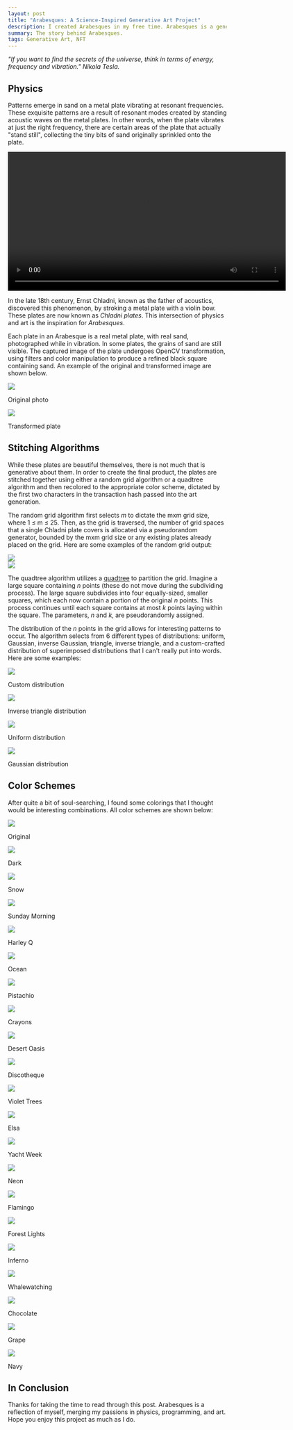 ```yaml
---
layout: post
title: "Arabesques: A Science-Inspired Generative Art Project"
description: I created Arabesques in my free time. Arabesques is a generative art project inspired by scientific principles.
summary: The story behind Arabesques.
tags: Generative Art, NFT
---
```


<i>"If you want to find the secrets of the universe, think in terms of energy, frequency and vibration." Nikola Tesla.</i>

## Physics

Patterns emerge in sand on a metal plate vibrating at resonant frequencies. These exquisite patterns are a result of resonant modes created by standing acoustic waves on the metal plates. In other words, when the plate vibrates at just the right frequency, there are certain areas of the plate that actually "stand still", collecting the tiny bits of sand originally sprinkled onto the plate.

<div class="graphic-container">
    <video width="640" height="320" controls class="centered">
        <source src="https://arabesques.s3.us-east-2.amazonaws.com/IMG_5598.mp4" type="video/mp4" >
    </video>
</div>

In the late 18th century, Ernst Chladni, known as the father of acoustics, discovered this phenomenon, by stroking a metal plate with a violin bow. These plates are now known as <i>Chladni plates</i>. This intersection of physics and art is the inspiration for <i>Arabesques</i>.

Each plate in an Arabesque is a real metal plate, with real sand, photographed while in vibration. In some plates, the grains of sand are still visible. The captured image of the plate undergoes OpenCV transformation, using filters and color manipulation to produce a refined black square containing sand. An example of the original and transformed image are shown below.

<div class="images">
<div class="center-image-div">
    <img class="blog-img" src="/img/abqs-blog/IMG_2473.jpg">
    <p>Original photo</p>
</div>
<div class="center-image-div">
    <img class="blog-img" src="/img/abqs-blog/img_2471.jpg">
    <p>Transformed plate</p>
</div>
</div>

## Stitching Algorithms

While these plates are beautiful themselves, there is not much that is generative about them. In order to create the final product, the plates are stitched together using either a random grid algorithm or a quadtree algorithm and then recolored to the appropriate color scheme, dictated by the first two characters in the transaction hash passed into the art generation.

The random grid algorithm first selects <i>m</i> to dictate the mxm grid size, where 1 &#8804; m &#8804; 25. Then, as the grid is traversed, the number of grid spaces that a single Chladni plate covers is allocated via a pseudorandom generator, bounded by the mxm grid size or any existing plates already placed on the grid. Here are some examples of the random grid output:

<div class="images">
<div class="center-image-div">
    <img class="blog-img" src="/img/abqs-blog/0xacb58353f0bb856159df3a95914040f33d0dc32e0736d409d0bdae27da412998.jpg">
</div>
<div class="center-image-div">
    <img class="blog-img" src="/img/abqs-blog/0x6257aa321000152af792c73f67b69380fcd9dde2d85e037e5245253288d5641a.jpg">
</div>
</div>

The quadtree algorithm utilizes a <a class="link" href="https://jimkang.com/quadtreevis/" target="_blank">quadtree</a> to partition the grid. Imagine a large square containing <i>n</i> points (these do not move during the subdividing process). The large square subdivides into four equally-sized, smaller squares, which each now contain a portion of the original <i>n</i> points. This process continues until each square contains at most <i>k</i> points laying within the square. The parameters, <i>n</i> and <i>k</i>, are pseudorandomly assigned.

The distribution of the <i>n</i> points in the grid allows for interesting patterns to occur. The algorithm selects from 6 different types of distributions: uniform, Gaussian, inverse Gaussian, triangle, inverse triangle, and a custom-crafted distribution of superimposed distributions that I can't really put into words. Here are some examples:

<div class="images">
<div class="center-image-div">
    <img class="blog-img" src="/img/abqs-blog/0xb6767d35d344d90cc16c8ddc359b40b8e4924755b1587bc02c1a0b5743f24570.jpg">
    <p>Custom distribution</p>
</div>
<div class="center-image-div">
    <img class="blog-img" src="/img/abqs-blog/0x25fde1767233af212f37464f9c5b7017cc0f5a5556cb8fd9c613bdfd4f3e933b.jpg">
    <p>Inverse triangle distribution</p>
</div>
</div>
<div class="images">
<div class="center-image-div">
    <img class="blog-img" src="/img/abqs-blog/0x1f01ad7e93a45ed718af63a6c3f69529b19bb289a7c6fab005196461c99e04c6.jpg">
    <p>Uniform distribution</p>
</div>
<div class="center-image-div">
    <img class="blog-img" src="/img/abqs-blog/0xc66d9dd5c47f187b0ae7c582e012a827256956c7e1271cc51106021d20088ce6.jpg">
    <p>Gaussian distribution</p>
</div>
</div>

## Color Schemes

After quite a bit of soul-searching, I found some colorings that I thought would be interesting combinations. All color schemes are shown below:

<div class="images">
<div class="center-image-div-mini">
    <img class="blog-img" src="/img/abqs-blog/original.jpg">
    <p>Original</p>
</div>
<div class="center-image-div-mini">
    <img class="blog-img" src="/img/abqs-blog/dark.jpg">
    <p>Dark</p>
</div>
<div class="center-image-div-mini">
    <img class="blog-img" src="/img/abqs-blog/snow.jpg">
    <p>Snow</p>
</div>
</div>
<div class="images">
<div class="center-image-div-mini">
    <img class="blog-img" src="/img/abqs-blog/sundaymorning.jpg">
    <p>Sunday Morning</p>
</div>
<div class="center-image-div-mini">
    <img class="blog-img" src="/img/abqs-blog/harleyquinn.jpg">
    <p>Harley Q</p>
</div>
<div class="center-image-div-mini">
    <img class="blog-img" src="/img/abqs-blog/ocean.jpg">
    <p>Ocean</p>
</div>
</div>

<div class="images">
<div class="center-image-div-mini">
    <img class="blog-img" src="/img/abqs-blog/pistachio.jpg">
    <p>Pistachio</p>
</div>
<div class="center-image-div-mini">
    <img class="blog-img" src="/img/abqs-blog/crayons.jpg">
    <p>Crayons</p>
</div>
<div class="center-image-div-mini">
    <img class="blog-img" src="/img/abqs-blog/desertoasis.jpg">
    <p>Desert Oasis</p>
</div>
</div>
<div class="images">
<div class="center-image-div-mini">
    <img class="blog-img" src="/img/abqs-blog/discotheque.jpg">
    <p>Discotheque</p>
</div>
<div class="center-image-div-mini">
    <img class="blog-img" src="/img/abqs-blog/violettrees.jpg">
    <p>Violet Trees</p>
</div>
<div class="center-image-div-mini">
    <img class="blog-img" src="/img/abqs-blog/elsa.jpg">
    <p>Elsa</p>
</div>
</div>
<div class="images">
<div class="center-image-div-mini">
    <img class="blog-img" src="/img/abqs-blog/nautical.jpg">
    <p>Yacht Week</p>
</div>
<div class="center-image-div-mini">
    <img class="blog-img" src="/img/abqs-blog/neon.jpg">
    <p>Neon</p>
</div>
<div class="center-image-div-mini">
    <img class="blog-img" src="/img/abqs-blog/flamingo.jpg">
    <p>Flamingo</p>
</div>
</div>

<div class="images">
<div class="center-image-div-mini">
    <img class="blog-img" src="/img/abqs-blog/forestlights.jpg">
    <p>Forest Lights</p>
</div>
<div class="center-image-div-mini">
    <img class="blog-img" src="/img/abqs-blog/inferno.jpg">
    <p>Inferno</p>
</div>
<div class="center-image-div-mini">
    <img class="blog-img" src="/img/abqs-blog/whalewatching.jpg">
    <p>Whalewatching</p>
</div>
</div>
<div class="images">
<div class="center-image-div-mini">
    <img class="blog-img" src="/img/abqs-blog/choclate.jpg">
    <p>Chocolate</p>
</div>
<div class="center-image-div-mini">
    <img class="blog-img" src="/img/abqs-blog/grape.jpg">
    <p>Grape</p>
</div>
<div class="center-image-div-mini">
    <img class="blog-img" src="/img/abqs-blog/navy.jpg">
    <p>Navy</p>
</div>
</div>

## In Conclusion

Thanks for taking the time to read through this post. Arabesques is a reflection of myself, merging my passions in physics, programming, and art. Hope you enjoy this project as much as I do.
